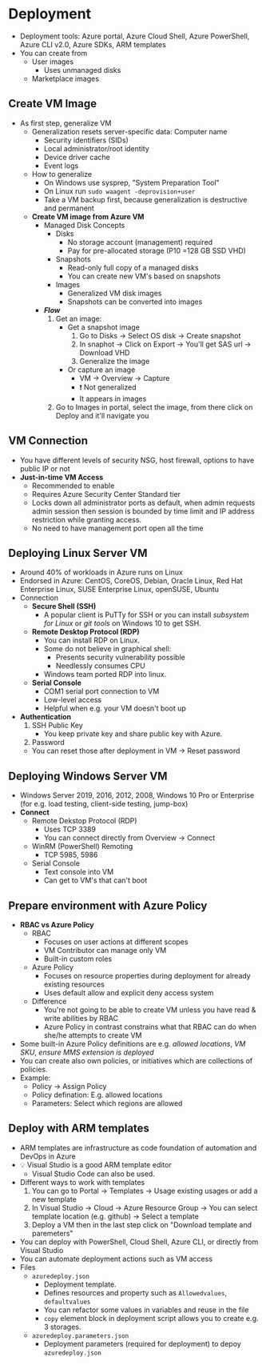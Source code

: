 # Deployment

- Deployment tools: Azure portal, Azure Cloud Shell, Azure PowerShell, Azure CLI v2.0, Azure SDKs, ARM templates
- You can create from
  - User images
    - Uses unmanaged disks
  - Marketplace images

## Create VM Image

- As first step, generalize VM
  - Generalization resets server-specific data:
    Computer name
    - Security identifiers (SIDs)
    - Local administrator/root identity
    - Device driver cache
    - Event logs
  - How to generalize
    - On Windows use sysprep, "System Preparation Tool"
    - On Linux run `sudo waagent -deprovision+user`
    - Take a VM backup first, because generalization is destructive and permanent
  - **Create VM image from Azure VM**
    - Managed Disk Concepts
      - Disks
        - No storage account (management) required
        - Pay for pre-allocated storage (P10 =128 GB SSD VHD)
      - Snapshots
        - Read-only full copy of a managed disks
        - You can create new VM's based on snapshots
      - Images
        - Generalized VM disk images
        - Snapshots can be converted into images
    - ***Flow***
      1. Get an image:
          - Get a snapshot image
            1. Go to Disks -> Select OS disk -> Create snapshot
            2. In snaphot -> Click on Export -> You'll get SAS url -> Download VHD
            3. Generalize the image
          - Or capture an image
            - VM -> Overview -> Capture
            - ❗ Not generalized
            - It appears in images
      2. Go to Images in portal, select the image, from there click on Deploy and it'll navigate you

## VM Connection

- You have different levels of security NSG, host firewall, options to have public IP or not
- **Just-in-time VM Access**
  - Recommended to enable
  - Requires Azure Security Center Standard tier
  - Locks down all administrator ports as default, when admin requests admin session then session is bounded by time limit and IP address restriction while granting access.
  - No need to have management port open all the time

## Deploying Linux Server VM

- Around 40% of workloads in Azure runs on Linux
- Endorsed in Azure: CentOS, CoreOS, Debian, Oracle Linux, Red Hat Enterprise Linux, SUSE Enterprise Linux, openSUSE, Ubuntu
- Connection
  - **Secure Shell (SSH)**
    - A popular client is PuTTy for SSH or you can install *subsystem for Linux* or *git tools* on Windows 10 to get SSH.
  - **Remote Desktop Protocol (RDP)**
    - You can install RDP on Linux.
    - Some do not believe in graphical shell:
      - Presents security vulnerability possible
      - Needlessly consumes CPU
    - Windows team ported RDP into linux.
  - **Serial Console**
    - COM1 serial port connection to VM
    - Low-level access
    - Helpful when e.g. your VM doesn't boot up
- **Authentication**
  1. SSH Public Key
      - You keep private key and share public key with Azure.
  2. Password
  - You can reset those after deployment in VM -> Reset password

## Deploying Windows Server VM

- Windows Server 2019, 2016, 2012, 2008, Windows 10 Pro or Enterprise (for e.g. load testing, client-side testing, jump-box)
- **Connect**
  - Remote Dekstop Protocol (RDP)
    - Uses TCP 3389
    - You can connect directly from Overview -> Connect
  - WinRM (PowerShell) Remoting
    - TCP 5985, 5986
  - Serial Console
    - Text console into VM
    - Can get to VM's that can't boot

## Prepare environment with Azure Policy

- **RBAC vs Azure Policy**
  - RBAC
    - Focuses on user actions at different scopes
    - VM Contributor can manage only VM
    - Built-in custom roles
  - Azure Policy
    - Focuses on resource properties during deployment for already existing resources
    - Uses default allow and explicit deny access system
  - Difference
    - You're not going to be able to create VM unless you have read & write abilities by RBAC
    - Azure Policy in contrast constrains what that RBAC can do when she/he attempts to create VM
- Some built-in Azure Policy definitions are e.g. *allowed locations*, *VM SKU*, *ensure MMS extension is deployed*
- You can create also own policies, or initiatives which are collections of policies.
- Example:
  - Policy -> Assign Policy
  - Policy defination: E.g. allowed locations
  - Parameters: Select which regions are allowed

## Deploy with ARM templates

- ARM templates are infrastructure as code foundation of automation and DevOps in Azure
- 💡 Visual Studio is a good ARM template editor
  - Visual Studio Code can also be used.
- Different ways to work with templates
  1. You can go to Portal -> Templates -> Usage existing usages or add a new template
  2. In Visual Studio -> Cloud -> Azure Resource Group -> You can select template location (e.g. github) -> Select a template
  3. Deploy a VM then in the last step click on "Download template and paremeters"
- You can deploy with PowerShell, Cloud Shell, Azure CLI, or directly from Visual Studio
- You can automate deployment actions such as VM access
- Files
  - `azuredeploy.json`
    - Deployment template.
    - Defines resources and property such as `Allowedvalues`, `defaultvalues`
    - You can refactor some values in variables and reuse in the file
    - `copy` element block in deployment script allows you to create e.g. 3 storages.
  - `azuredeploy.parameters.json`
    - Deployment parameters (required for deployment) to depoy `azuredeploy.json`
